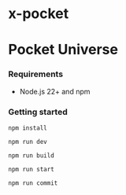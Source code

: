 # x-pocket

# Pocket Universe

### Requirements

- Node.js 22+ and npm

### Getting started

```shell
npm install

npm run dev

npm run build

npm run start

npm run commit
```
